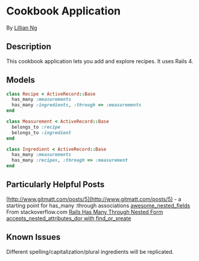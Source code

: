 # Cookbook Application

By [Lillian Ng](http://github.com/orangeninjamidget)

## Description
This cookbook application lets you add and explore recipes. It uses Rails 4.

## Models

```ruby
class Recipe < ActiveRecord::Base
  has_many :measurements
  has_many :ingredients, :through => :measurements
end

class Measurement < ActiveRecord::Base
  belongs_to :recipe
  belongs_to :ingredient
end

class Ingredient < ActiveRecord::Base
  has_many :measurements
  has_many :recipes, :through => :measurement
end
```

## Particularly Helpful Posts
[http://www.gitmatt.com/posts/5](http://www.gitmatt.com/posts/5) - a starting point for has_many :through associations
[awesome_nested_fields](https://github.com/lailsonbm/awesome_nested_fields)
From stackoverflow.com
[Rails Has Many Through Nested Form](http://stackoverflow.com/questions/13506735/rails-has-many-through-nested-form)
[accepts_nested_attributes_dor with find_or_xreate](http://stackoverflow.com/questions/3579924/accepts-nested-attributes-for-with-find-or-create)

## Known Issues
Different spelling/capitalization/plural ingredients will be replicated.
